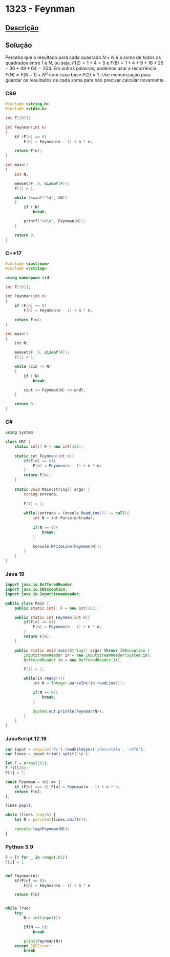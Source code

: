# 1323 - Feynman

## [Descrição](https://www.beecrowd.com.br/judge/pt/problems/view/1323)

## Solução

Perceba que o resultado para cada quadrado $N \times N$ é a soma de todos os quadrados entre $1$ e $N$, ou seja, $F(2) = 1 + 4 = 5$ e $F(8) = 1 + 4 + 9 + 16 + 25 + 36 + 49 + 64 = 204$. Em outras palavras, podemos usar a recorrência $F(N) = F(N - 1) + N^{2}$ com caso base $F(2) = 1$. Use memorização para guardar os resultados de cada soma para não precisar calcular novamente.

### C99
```c
#include <string.h>
#include <stdio.h>

int F[101];

int Feynman(int n)
{
    if (F[n] == 0)
        F[n] = Feynman(n - 1) + n * n;

    return F[n];
}

int main()
{
    int N;

    memset(F, 0, sizeof(F));
    F[1] = 1;

    while (scanf("%d", &N))
    {
        if (!N)
            break;

        printf("%d\n", Feynman(N));
    }

    return 0;
}
```

### C++17
```cpp
#include <iostream>
#include <cstring>

using namespace std;

int F[101];

int Feynman(int n)
{
    if (F[n] == 0)
        F[n] = Feynman(n - 1) + n * n;

    return F[n];
}

int main()
{
    int N;

    memset(F, 0, sizeof(F));
    F[1] = 1;

    while (cin >> N)
    {
        if (!N)
            break;

        cout << Feynman(N) << endl;
    }

    return 0;
}
```

### C#
```cs
using System;

class URI {
    static int[] F = new int[101];
    
    static int Feynman(int n){
        if(F[n] == 0){
            F[n] = Feynman(n - 1) + n * n;
        }
        return F[n];
    }
    
    static void Main(string[] args) {
        string entrada;
        
        F[1] = 1;
        
        while((entrada = Console.ReadLine()) != null){
            int N = int.Parse(entrada);
            
            if(N == 0){
                break;
            }
            
            Console.WriteLine(Feynman(N));
        }
    }
}
```

### Java 19
```java
import java.io.BufferedReader;
import java.io.IOException;
import java.io.InputStreamReader;

public class Main {
    public static int[] F = new int[101];

    public static int Feynman(int n){
        if(F[n] == 0){
            F[n] = Feynman(n - 1) + n * n;
        }
        return F[n];
    }

    public static void main(String[] args) throws IOException {
        InputStreamReader ir = new InputStreamReader(System.in);
        BufferedReader in = new BufferedReader(ir);

        F[1] = 1;

        while(in.ready()){
            int N = Integer.parseInt(in.readLine());

            if(N == 0){
                break;
            }

            System.out.println(Feynman(N));
        }
    }
}
```

### JavaScript 12.18
```js
var input = require('fs').readFileSync('/dev/stdin', 'utf8');
var lines = input.trim().split('\n');

let F = Array(101);
F.fill(0);
F[1] = 1;

const Feynman = (n) => {
    if (F[n] === 0) F[n] = Feynman(n - 1) + n * n;
    return F[n];
};

lines.pop();

while (lines.length) {
    let N = parseInt(lines.shift());

    console.log(Feynman(N));
}
```

### Python 3.9
```py
F = [0 for _ in range(101)]
F[1] = 1


def Feynman(n):
    if(F[n] == 0):
        F[n] = Feynman(n - 1) + n * n

    return F[n]


while True:
    try:
        N = int(input())

        if(N == 0):
            break

        print(Feynman(N))
    except EOFError:
        break
```